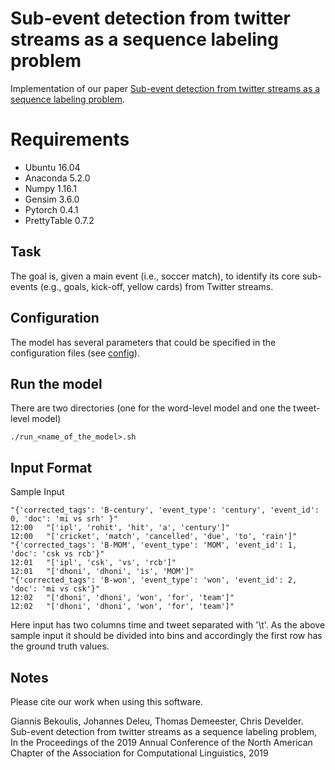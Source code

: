# Sub-event detection from twitter streams as a sequence labeling problem


Implementation of our paper
[Sub-event detection from twitter streams as a sequence labeling problem](https://arxiv.org/pdf/1903.05396.pdf).

# Requirements
* Ubuntu 16.04
* Anaconda 5.2.0
* Numpy 1.16.1
* Gensim 3.6.0
* Pytorch 0.4.1
* PrettyTable 0.7.2

## Task
The goal is, given a main event (i.e., soccer match), to identify its core sub-events (e.g., goals, kick-off, yellow cards) from Twitter streams.

## Configuration
The model has several parameters that could be specified in the configuration files (see [config](https://github.com/bekou/subevent_sequence_labeling/tree/master/tagger_bin/configs)).

## Run the model
There are two directories (one for the word-level model and one the tweet-level model)
```
./run_<name_of_the_model>.sh
```
## Input Format
Sample Input
```
"{'corrected_tags': 'B-century', 'event_type': 'century', 'event_id': 0, 'doc': 'mi vs srh' }"
12:00	"['ipl', 'rohit', 'hit', 'a', 'century']"
12:00	"['cricket', 'match', 'cancelled', 'due', 'to', 'rain']"
"{'corrected_tags': 'B-MOM', 'event_type': 'MOM', 'event_id': 1, 'doc': 'csk vs rcb'}"
12:01	"['ipl', 'csk', 'vs', 'rcb']"
12:01	"['dhoni', 'dhoni', 'is', 'MOM']"
"{'corrected_tags': 'B-won', 'event_type': 'won', 'event_id': 2, 'doc': 'mi vs csk'}"
12:02	"['dhoni', 'dhoni', 'won', 'for', 'team']"
12:02	"['dhoni', 'dhoni', 'won', 'for', 'team']"

```
Here input has two columns time and tweet separated with '\t'. As the above sample input it should be divided into bins and accordingly the first row has the ground truth values.

## Notes

Please cite our work when using this software.

Giannis Bekoulis, Johannes Deleu, Thomas Demeester, Chris Develder. Sub-event detection from twitter streams as a sequence labeling problem, In the Proceedings of the 2019 Annual Conference of the North American Chapter of the Association for Computational Linguistics, 2019


